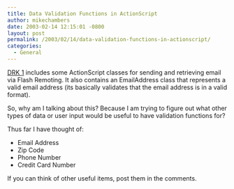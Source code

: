 ```yaml
---
title: Data Validation Functions in ActionScript
author: mikechambers
date: 2003-02-14 12:15:01 -0800
layout: post
permalink: /2003/02/14/data-validation-functions-in-actionscript/
categories:
  - General
---
```



[DRK 1][1] includes some ActionScript classes for sending and retrieving email via Flash Remoting. It also contains an EmailAddress class that represents a valid email address (its basically validates that the email address is in a valid format).

So, why am I talking about this? Because I am trying to figure out what other types of data or user input would be useful to have validation functions for?

Thus far I have thought of:

*   Email Address
*   Zip Code
*   Phone Number
*   Credit Card Number

If you can think of other useful items, post them in the comments.

 [1]: http://www.macromedia.com/software/drk/